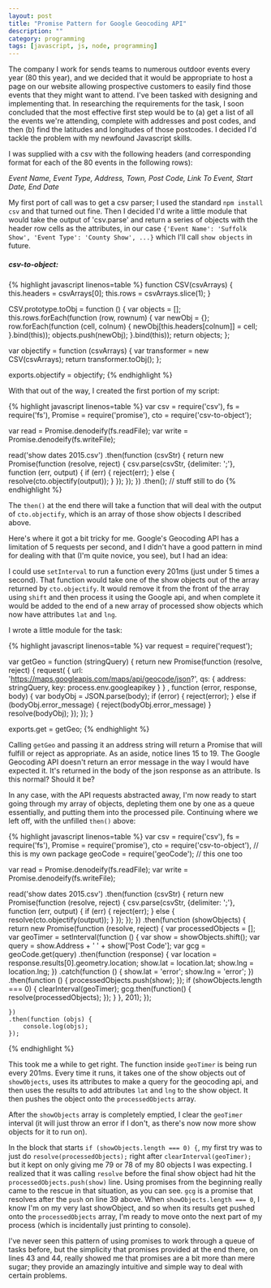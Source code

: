 ```yaml
---
layout: post
title: "Promise Pattern for Google Geocoding API"
description: ""
category: programming
tags: [javascript, js, node, programming]
---
```


The company I work for sends teams to numerous outdoor events every year (80 this year), and we decided that it would be appropriate to host a page on our website allowing prospective customers to easily find those events that they might want to attend. I've been tasked with designing and implementing that. In researching the requirements for the task, I soon concluded that the most effective first step would be to (a) get a list of all the events we're attending, complete with addresses and post codes, and then (b) find the latitudes and longitudes of those postcodes. I decided I'd tackle the problem with my newfound Javascript skills.

I was supplied with a csv with the following headers (and corresponding format for each of the 80 events in the following rows):

*Event Name, Event Type, Address, Town, Post Code, Link To Event, Start Date, End Date*

My first port of call was to get a csv parser; I used the standard `npm install csv` and that turned out fine. Then I decided I'd write a little module that would take the output of 'csv.parse' and return a series of objects with the header row cells as the attributes, in our case `{'Event Name': 'Suffolk Show', 'Event Type': 'County Show', ...}` which I'll call `show objects` in future.

##### csv-to-object:

{% highlight javascript linenos=table %}
function CSV(csvArrays) {
    this.headers = csvArrays[0];
    this.rows = csvArrays.slice(1);
}

CSV.prototype.toObj = function () {
    var objects = [];
    this.rows.forEach(function (row, rownum) {
        var newObj = {};
        row.forEach(function (cell, colnum) {
            newObj[this.headers[colnum]] = cell;
        }.bind(this));
        objects.push(newObj);
    }.bind(this));
    return objects;
};


var objectify = function (csvArrays) {
    var transformer = new CSV(csvArrays);
    return transformer.toObj();
};

exports.objectify = objectify;
{% endhighlight %}

With that out of the way, I created the first portion of my script:

{% highlight javascript linenos=table %}
var csv = require('csv'),
    fs = require('fs'),
    Promise = require('promise'),
    cto = require('csv-to-object');

var read = Promise.denodeify(fs.readFile);
var write = Promise.denodeify(fs.writeFile);

read('show dates 2015.csv')
    .then(function (csvStr) {
        return new Promise(function (resolve, reject) {
            csv.parse(csvStr, {delimiter: ';'}, function (err, output) {
                if (err) {
                    reject(err);
                } else {
                    resolve(cto.objectify(output));
                }
            });
        });
    })
    .then(); // stuff still to do
{% endhighlight %}

The `then()` at the end there will take a function that will deal with the output of `cto.objectify`, which is an array of those show objects I described above.

Here's where it got a bit tricky for me. Google's Geocoding API has a limitation of 5 requests per second, and I didn't have a good pattern in mind for dealing with that (I'm quite novice, you see), but I had an idea:

I could use `setInterval` to run a function every 201ms (just under 5 times a second). That function would take one of the show objects out of the array returned by `cto.objectify`. It would remove it from the front of the array using `shift` and then process it using the Google api, and when complete it would be added to the end of a new array of processed show objects which now have attributes `lat` and `lng`.

I wrote a little module for the task:

{% highlight javascript linenos=table %}
var request = require('request');

var getGeo = function (stringQuery) {
    return new Promise(function (resolve, reject) {
        request(
            {
                url: 'https://maps.googleapis.com/maps/api/geocode/json?',
                qs: {
                    address: stringQuery,
                    key: process.env.googleapikey
                }
            }
            , function (error, response, body) {
                var bodyObj = JSON.parse(body);
                if (error) {
                    reject(error);
                } else if (bodyObj.error_message) {
                    reject(bodyObj.error_message)
                }
                resolve(bodyObj);
            });
    });
}

exports.get = getGeo;
{% endhighlight %}

Calling `getGeo` and passing it an address string will return a Promise that will fulfill or reject as appropriate. As an aside, notice lines 15 to 19. The Google Geocoding API doesn't return an error message in the way I would have expected it. It's returned in the body of the json response as an attribute. Is this normal? Should it be?

In any case, with the API requests abstracted away, I'm now ready to start going through my array of objects, depleting them one by one as a queue essentially, and putting them into the processed pile. Continuing where we left off, with the unfilled `then()` above:

{% highlight javascript linenos=table %}
var csv = require('csv'),
    fs = require('fs'),
    Promise = require('promise'),
    cto = require('csv-to-object'), // this is my own package
    geoCode = require('geoCode'); // this one too

var read = Promise.denodeify(fs.readFile);
var write = Promise.denodeify(fs.writeFile);

read('show dates 2015.csv')
    .then(function (csvStr) {
        return new Promise(function (resolve, reject) {
            csv.parse(csvStr, {delimiter: ';'}, function (err, output) {
                if (err) {
                    reject(err);
                } else {
                    resolve(cto.objectify(output));
                }
            });
        });
    })
    .then(function (showObjects) {
        return new Promise(function (resolve, reject) {
            var processedObjects = [];
            var geoTimer = setInterval(function () {
                var show = showObjects.shift();
                var query = show.Address + ' ' + show['Post Code'];
                var gcg = geoCode.get(query)
                    .then(function (response) {
                        var location = response.results[0].geometry.location;
                        show.lat = location.lat;
                        show.lng = location.lng;
                    })
                    .catch(function () {
                        show.lat = 'error';
                        show.lng = 'error';
                    })
                    .then(function () {
                        processedObjects.push(show);
                    });
                if (showObjects.length === 0) {
                    clearInterval(geoTimer);
                    gcg.then(function() {
                        resolve(processedObjects);
                    });
                }
            }, 201);
        });

    })
    .then(function (objs) {
        console.log(objs);
    });
{% endhighlight %}

This took me a while to get right. The function inside `geoTimer` is being run every 201ms. Every time it runs, it takes one of the show objects out of `showObjects`, uses its attributes to make a query for the geocoding api, and then uses the results to add attributes `lat` and `lng` to the show object. It then pushes the object onto the `processedObjects` array.

After the `showObjects` array is completely emptied, I clear the `geoTimer` interval (it will just throw an error if I don't, as there's now now more show objects for it to run on). 

In the block that starts `if (showObjects.length === 0) {`, my first try was to just do `resolve(processedObjects);` right after `clearInterval(geoTimer);` but it kept on only giving me 79 or 78 of my 80 objects I was expecting. I realized that it was calling `resolve` before the final show object had hit the `processedObjects.push(show)` line. Using promises from the beginning really came to the rescue in that situation, as you can see. `gcg` is a promise that resolves after the `push` on line 39 above. When `showObjects.length === 0`, I know I'm on my very last showObject, and so when its results get pushed onto the `processedObjects` array, I'm ready to move onto the next part of my process (which is incidentally just printing to console).

I've never seen this pattern of using promises to work through a queue of tasks before, but the simplicity that promises provided at the end there, on lines 43 and 44, really showed me that promises are a bit more than mere sugar; they provide an amazingly intuitive and simple way to deal with certain problems.
